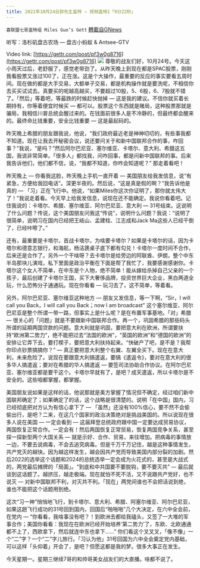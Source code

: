 ```yaml
---
title: 2021年10月24日郭先生盖特 — 视频盖特1「9分22秒」
---
```

`喜联盟七哥盖特组 Miles Guo’s Gett` [轉載自GNews](https://gnews.org/zh-hans/1618639/)

听写：洛杉矶盘古农场 — 盘古小蚂蚁 & Antsee-GTV

Video link: [https://gettr.com/post/pf3w0g8716](https://gettr.com/post/pf3w0g8716)
![](https://assets.gnews.org/wp-content/uploads/2021/10/9B9109E9-3DA2-4CB7-9486-0D77D3634D39.png)
尊敬的战友们好，10月24号。今天这小雨天过后，老舒服了，感觉老带劲了。从昨天晚上到现在都是SPAC股票，刚刚我看股票又涨过100了，正在涨。这是个大操作，最重要的反应的事实要看五周时间。现在做的都是大手交易，大额单子交易，都是机构操作就是要洗呢，不相信你去买买试试去。真要买的呢越高越买，不要超过10股，5、6股，6、7股就不错了。「然后」等着吧，等最跌的时候赶快抛掉 — 这是我的建议。不信你就买着长期持有，你等着便宜时候买 — 都可以。股票这个东西就是赌局，这种股票那就是骗局，我相信川普总统会醒过来的。在钱面前很多人是不冷静的，但最终都会醒来的。最终命比钱重要，安全比钱重要 — 这是最起码的。

昨天晚上希腊的朋友跟我说，他说，“我们政府最近老是神神叨叨的，有些事我都不知道。现在让我去开秘密会议，说还要问关于和新中国联邦合作的事，咋回事？”我说，“是吗？”然后阿尔巴尼亚、塞尔维亚、卡塔尔、意大利、希腊这五国，我说非常简单。「很多人」都找我，问咋回事，都是问新中国联邦的事。后来我告诉他们，他们都不信，说，“我都不知道，你咋会知道呢？” 那走着看吧！

昨天晚上 — 你看我这脸，昨天晚上手机一直开着 — 美国朋友给我发信息，说“有紧急，方便给我回电话”。深更半夜的。然后说，“这是真是假的啊？”我告诉他是真的 — 「习」正在飞行中。他说，“如果Miles你这次你证明了，那你就太伟大了！”我说走着看。今天早上给我发信息，说现在还不能确定。我说你看着吧。记住我说的：卡塔尔、希腊、塞尔维亚、阿尔巴尼亚、意大利 — 31号结束。这说明了什么问题？传说，这个美国朋友问我这“传说”，说明什么问题？我说：“说明了很简单，说明习在国内已经把王岐山、孟建柱、江志成和Jack Ma这些人已经干倒了，已经咔嚓了。”

还有，最重要是卡塔尔，首战卡塔尔，为啥要卡塔尔？如果是卡塔尔的话，因为卡塔尔和德意志银行，和海航，杨洁篪桌子底下都有勾兑！卡塔尔一度时间不合作，后来还是合作了。另外一个干啥呀？去卡塔尔是给旁边的阿联酋、伊朗，整个中东半岛那块儿演戏，私下里面是政治平衡在下面是帮了我忙了，我要感谢感谢你。卡塔尔这个女人不简单，在中东是个人物，绝不简单！能从嫁给杀掉自己父亲的一个孩子，最后创建了卡塔尔王国，买下大奢侈品牌，投资世界巨大企业，黑白两道全玩，什么恐怖分子通通玩。现在你看看 — 玩习去了，这不简单，等着看。

另外，阿尔巴尼亚、塞尔维亚这种地方 — 朋友又发信息，等一下啊，“Sir，I will call you Back，I will call you Back；now I am broadcast” 这个塞尔维亚、阿尔巴尼亚是整个所谓一带一路，但事实上是什么呢？是在布置军事基地。「对」希腊 — 很关心的「问题」就是不要跟新中国联邦合作。再一个，巩固希腊的那些码头所谓的延期两国贷款的问题。意大利就是巩固，要把意大利在欧洲，所谓要扶持“欧洲第二势力”，绝不能把过去“法国的欧洲”，“英国的欧洲”和“德国的欧洲”的安排让它弄下去，要打楔子，要把意大利扶持起来。“快破产了吧，是不是？我帮你印点钞票搞搞你？” — 真正要把意大利整个右翼、左翼全买下。现在在意大利，未来危险了。说现在要跟意大利搞遣返，要搞《遣返令》，要对在意大利的很多华人搞遣返；要对在希腊的华人搞遣返 — 要签司法协助合作协议。在阿尔巴尼亚、塞尔维亚都是要干这个。卡塔尔早就有了，是吧？成天遣返，所以卡塔尔是不安全的。这些咱都掌握，都掌握。

美国朋友说如果是这样的话，他说那就是美方掌握了情况但不确定，经过咱们新中国联邦确定了；如果确定了的话，这个战略是很清楚的。说明「在中国」国内，习已经彻底把对方认为有信心拿下了 — 「虽然」还没有100%信心，要不然不会偷偷出行，是吧？二来，在这几个国家的政治决策绝对是挑战美国的。所以说现在很多人说在美国 — 一定会看到 — 这届拜登总统政府跟中国一定要达成贸易协议，两国恢复正常合作。一定会有！然后两国恢复正常贸易，恢复两国竞争关系，甚至探一探新型两个大国关系 — 就是示好、合作、贸易，来往增加。把病毒的事情放一边，不要去说病毒，不会去追究病毒。但是千万千万记住，越是这种事情发生，共产党灭的越快。因为越这样发生，越会因共产党而导致美国内部分裂的加剧。然后2022的选举这个话题和2024的总统选举一定会成为火花式的，甚至是大战式的，两党最后摊牌的「局面」。“到底和中共国要不要脱钩，要不要灭共” — 最后就谈到这话题了。越挤压，越走极端。现在就怕不死不活，又不说跟共产党好，也不说灭 — 对新中国联邦不利，对灭共不利。「现在」两党间谁也不会把话说到绝，谁也不能把这个话题用到绝。

这次“习一神”悄悄地飞行，到卡塔尔、意大利、希腊、阿塞尔维亚、阿尔巴尼亚，如果这趟飞行成功的31号回到国内，回国后“啪啪啪”几个大决定，在六中全会前，在党内 — “你看看，我啥事没有吧？！到欧洲去都给我磕头，又签了一大堆的军事合作；美国你看看：我现在在欧洲已经开始培养‘第二势力’了，东欧、北欧通通都不上了，西欧拿下，然后就连中东也拿下……” 你们看这个叉叉叉，「像不像」一个“二”字？一个“二”字儿旅行。「习认为他」31号回国为六中全会奠定党内基础，可以这样「头仰着」开会了，是吧？但愿这都是我的梦。很多大事正在发生。

今天星期一。星期三继续7哥的和帅哥美女战友们的大直播。啥都不说了。
